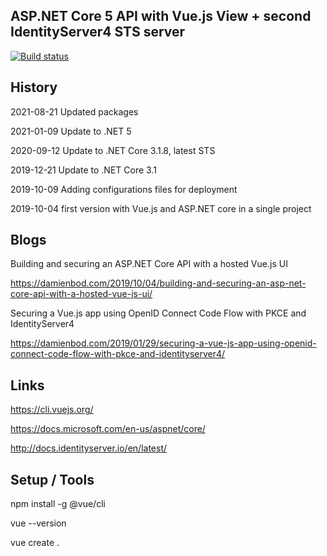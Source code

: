 ## ASP.NET Core 5 API with Vue.js View + second IdentityServer4 STS server

[![Build status](https://ci.appveyor.com/api/projects/status/lqiqgxxq929eghlb?svg=true)](https://ci.appveyor.com/project/damienbod/aspnetcoremvcvuejs)

## History

2021-08-21 Updated packages

2021-01-09 Update to .NET 5

2020-09-12 Update to .NET Core 3.1.8, latest STS

2019-12-21 Update to .NET Core 3.1

2019-10-09 Adding configurations files for deployment

2019-10-04 first version with Vue.js and ASP.NET core in a single project

## Blogs

Building and securing an ASP.NET Core API with a hosted Vue.js UI

https://damienbod.com/2019/10/04/building-and-securing-an-asp-net-core-api-with-a-hosted-vue-js-ui/

Securing a Vue.js app using OpenID Connect Code Flow with PKCE and IdentityServer4

https://damienbod.com/2019/01/29/securing-a-vue-js-app-using-openid-connect-code-flow-with-pkce-and-identityserver4/

## Links 

https://cli.vuejs.org/

https://docs.microsoft.com/en-us/aspnet/core/

http://docs.identityserver.io/en/latest/

## Setup / Tools

npm install -g @vue/cli

vue --version

vue create .



